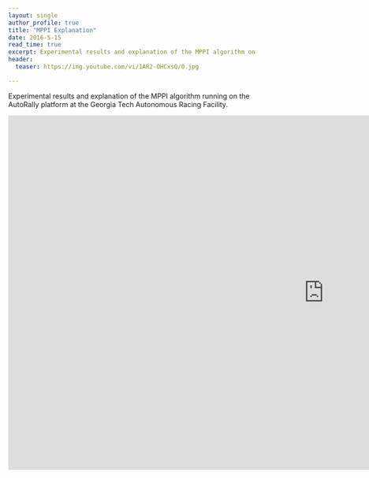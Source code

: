```yaml
---
layout: single
author_profile: true
title: "MPPI Explanation"
date: 2016-5-15
read_time: true
excerpt: Experimental results and explanation of the MPPI algorithm on the AutoRally platform 
header:
  teaser: https://img.youtube.com/vi/1AR2-OHCxsQ/0.jpg

---
```


Experimental results and explanation of the MPPI algorithm running on the AutoRally platform at the Georgia Tech Autonomous Racing Facility.


<iframe width="1280" height="720" src="https://www.youtube.com/embed/1AR2-OHCxsQ" frameborder="0"></iframe>
